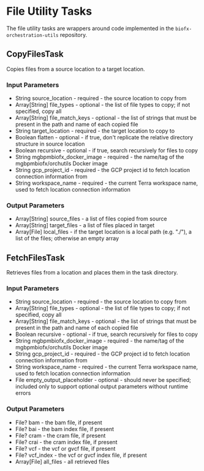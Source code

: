 # File Utility Tasks
The file utility tasks are wrappers around code implemented in the `biofx-orchestration-utils` repository.

## CopyFilesTask
Copies files from a source location to a target location.

### Input Parameters
* String source_location - required - the source location to copy from
* Array[String] file_types - optional - the list of file types to copy; if not specified, copy all
* Array[String] file_match_keys - optional - the list of strings that must be present in the path and name of each copied file
* String target_location - required - the target location to copy to
* Boolean flatten - optional - if true, don't replicate the relative directory structure in source location
* Boolean recursive - optional - if true, search recursively for files to copy
* String mgbpmbiofx_docker_image - required - the name/tag of the mgbpmbiofx/orchutils Docker image
* String gcp_project_id - required - the GCP project id to fetch location connection information from
* String workspace_name - required - the current Terra workspace name, used to fetch location connection information

### Output Parameters
* Array[String] source_files - a list of files copied from source
* Array[String] target_files - a list of files placed in target
* Array[File] local_files - if the target location is a local path (e.g. "./"), a list of the files; otherwise an empty array

## FetchFilesTask
Retrieves files from a location and places them in the task directory.

### Input Parameters
* String source_location - required - the source location to copy from
* Array[String] file_types - optional - the list of file types to copy; if not specified, copy all
* Array[String] file_match_keys - optional - the list of strings that must be present in the path and name of each copied file
* Boolean recursive - optional - if true, search recursively for files to copy
* String mgbpmbiofx_docker_image - required - the name/tag of the mgbpmbiofx/orchutils Docker image
* String gcp_project_id - required - the GCP project id to fetch location connection information from
* String workspace_name - required - the current Terra workspace name, used to fetch location connection information
* File empty_output_placeholder - optional - should never be specified; included only to support optional output parameters without runtime errors

### Output Parameters
* File? bam - the bam file, if present
* File? bai - the bam index file, if present
* File? cram - the cram file, if present
* File? crai - the cram index file, if present
* File? vcf - the vcf or gvcf file, if present
* File? vcf_index - the vcf or gvcf index file, if present
* Array[File] all_files - all retrieved files


